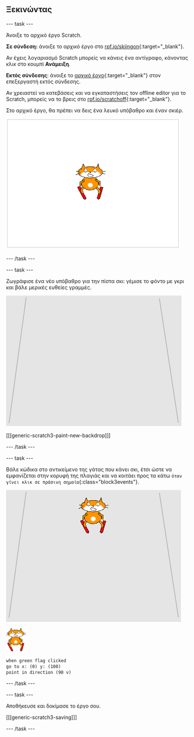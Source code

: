 ## Ξεκινώντας

--- task ---

Άνοιξε το αρχικό έργο Scratch.

**Σε σύνδεση:** άνοιξε το αρχικό έργο στο [rpf.io/skiingon](http://rpf.io/skiingon){:target="_blank"}.

Αν έχεις λογαριασμό Scratch μπορείς να κάνεις ένα αντίγραφο, κάνοντας κλικ στο κουμπί **Ανάμειξη**.

**Εκτός σύνδεσης**: άνοιξε το [αρχικό έργο](http://rpf.io/p/en/scratch-cat-goes-skiing-go){:target="_blank"} στον επεξεργαστή εκτός σύνδεσης.

Αν χρειαστεί να κατεβάσεις και να εγκαταστήσεις τον offline editor για το Scratch, μπορείς να το βρεις στο [rpf.io/scratchoff](http://rpf.io/scratchoff){:target="_blank"}.

Στο αρχικό έργο, θα πρέπει να δεις ένα λευκό υπόβαθρο και έναν σκιέρ.

![αρχικά έργα](images/starter_project.png)

--- /task ---

--- task ---

Ζωγράφισε ένα νέο υπόβαθρο για την πίστα σκι: γέμισε το φόντο με γκρι και βάλε μερικές ευθείες γραμμές.

![υπόβαθρο πίστας σκι](images/backdrop.png)

[[[generic-scratch3-paint-new-backdrop]]]

--- /task ---

--- task ---

Βάλε κώδικα στο αντικείμενο της γάτας που κάνει σκι, έτσι ώστε να εμφανίζεται στην κορυφή της πλαγιάς και να κοιτάει προς τα κάτω `όταν γίνει κλικ σε πράσινη σημαία`{:class="block3events"}.

![σκιέρ στην πίστα](images/skier_on_the_slope.png)

![αντικείμενο σκιέρ](images/skier_sprite_small.png)

```blocks3
when green flag clicked
go to x: (0) y: (100)
point in direction (90 v)
```

--- /task ---

--- task ---

Αποθήκευσε και δοκίμασε το έργο σου.

[[[generic-scratch3-saving]]]

--- /task ---
